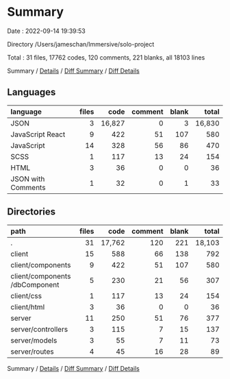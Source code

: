 # Summary

Date : 2022-09-14 19:39:53

Directory /Users/jameschan/Immersive/solo-project

Total : 31 files,  17762 codes, 120 comments, 221 blanks, all 18103 lines

Summary / [Details](details.md) / [Diff Summary](diff.md) / [Diff Details](diff-details.md)

## Languages
| language | files | code | comment | blank | total |
| :--- | ---: | ---: | ---: | ---: | ---: |
| JSON | 3 | 16,827 | 0 | 3 | 16,830 |
| JavaScript React | 9 | 422 | 51 | 107 | 580 |
| JavaScript | 14 | 328 | 56 | 86 | 470 |
| SCSS | 1 | 117 | 13 | 24 | 154 |
| HTML | 3 | 36 | 0 | 0 | 36 |
| JSON with Comments | 1 | 32 | 0 | 1 | 33 |

## Directories
| path | files | code | comment | blank | total |
| :--- | ---: | ---: | ---: | ---: | ---: |
| . | 31 | 17,762 | 120 | 221 | 18,103 |
| client | 15 | 588 | 66 | 138 | 792 |
| client/components  | 9 | 422 | 51 | 107 | 580 |
| client/components /dbComponent | 5 | 230 | 21 | 56 | 307 |
| client/css | 1 | 117 | 13 | 24 | 154 |
| client/html | 3 | 36 | 0 | 0 | 36 |
| server | 11 | 250 | 51 | 76 | 377 |
| server/controllers  | 3 | 115 | 7 | 15 | 137 |
| server/models | 3 | 55 | 7 | 11 | 73 |
| server/routes | 4 | 45 | 16 | 28 | 89 |

Summary / [Details](details.md) / [Diff Summary](diff.md) / [Diff Details](diff-details.md)